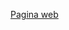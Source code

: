 <a href="https://aplicaciones-gratis.github.io/Chat-100.html">Pagina web</a>
<script> 
window.location.href = 'https://aplicaciones07.blogspot.com';
</script>

